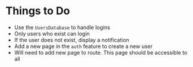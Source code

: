 # Things to Do

- Use the `UsersDatabase` to handle logins
- Only users who exist can login
- If the user does not exist, display a notification
- Add a new page in the `auth` feature to create a new user
- Will need to add new page to route. This page should be accessible to all 

